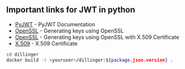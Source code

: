 ## Important links for JWT in python
- [PyJWT](https://pyjwt.readthedocs.io/en/latest/index.html) - PyJWT Documentation 
- [OpenSSL](https://developers.yubico.com/PIV/Guides/Generating_keys_using_OpenSSL.html) - Generating keys using OpenSSL
- [OpenSSL](https://stackoverflow.com/questions/10175812/how-to-generate-a-self-signed-ssl-certificate-using-openssl) - Generating keys using OpenSSL with X.509 Certificate
- [X.509](https://www.appviewx.com/education-center/what-is-x-509-standard/#:~:text=509%20Standard%3F-,X.,offline%20applications%2C%20like%20electronic%20signatures.) - X.509 Certificate  



```sh
cd dillinger
docker build -t <youruser>/dillinger:${package.json.version} .
```
